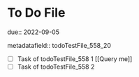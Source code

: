 # To Do File

due:: 2022-09-05

metadatafield:: todoTestFile_558\_20

- [ ] Task of todoTestFile_558 1 [[Query me]]
- [ ] Task of todoTestFile_558 2
